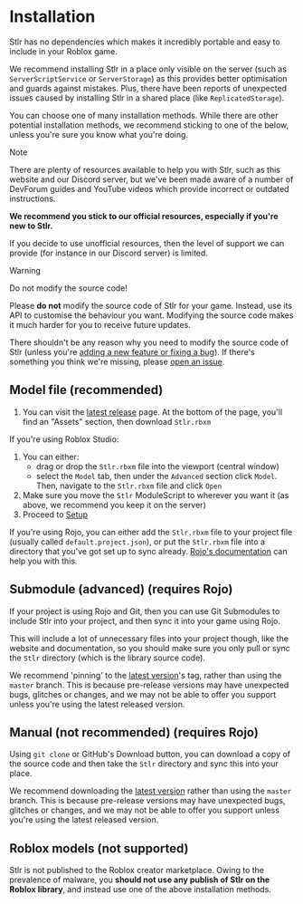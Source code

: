 # Installation

Stlr has no dependencies which makes it incredibly portable and easy to include in your Roblox game.

We recommend installing Stlr in a place only visible on the server (such as `ServerScriptService` or `ServerStorage`) as this provides better optimisation and guards against mistakes. Plus, there have been reports of unexpected issues caused by installing Stlr in a shared place (like `ReplicatedStorage`).

You can choose one of many installation methods. While there are other potential installation methods, we recommend sticking to one of the below, unless you're sure you know what you're doing.

> [!NOTE] 
> There are plenty of resources available to help you with Stlr, such as this website and our Discord server, but we've been made aware of a number of DevForum guides and YouTube videos which provide incorrect or outdated instructions.
> 
> **We recommend you stick to our official resources, especially if you're new to Stlr.**
> 
> If you decide to use unofficial resources, then the level of support we can provide (for instance in our Discord server) is limited.

> [!WARNING] 
> Do not modify the source code!
>
> Please **do not** modify the source code of Stlr for your game. Instead, use its API to customise the behaviour you want. Modifying the source code makes it much harder for you to receive future updates.
>
> There shouldn't be any reason why you need to modify the source code of Stlr (unless you're [adding a new feature or fixing a bug](/docs/Contribute/Index.md)). If there's something you think we're missing, please [open an issue](https://github.com/ItsTato/Stlr/issues).

## Model file (recommended)

1. You can visit the [latest release](https://github.com/ItsTato/Stlr/releases/latest) page. At the bottom of the page, you'll find an "Assets" section, then download `Stlr.rbxm`

If you're using Roblox Studio:

1. You can either:
   - drag or drop the `Stlr.rbxm` file into the viewport (central window)
   - select the `Model` tab, then under the `Advanced` section click `Model`. Then, navigate to the `Stlr.rbxm` file and click `Open`
2. Make sure you move the `Stlr` ModuleScript to wherever you want it (as above, we recommend you keep it on the server)
3. Proceed to [Setup](/docs/02-setup.md)

If you're using Rojo, you can either add the `Stlr.rbxm` file to your project file (usually called `default.project.json`), or put the `Stlr.rbxm` file into a directory that you've got set up to sync already. [Rojo's documentation](https://rojo.space) can help you with this.

## Submodule (advanced) (requires Rojo)

If your project is using Rojo and Git, then you can use Git Submodules to include Stlr into your project, and then sync it into your game using Rojo.

This will include a lot of unnecessary files into your project though, like the website and documentation, so you should make sure you only pull or sync the `Stlr` directory (which is the library source code).

We recommend 'pinning' to the [latest version](https://github.com/ItsTato/Stlr/releases/latest)'s tag, rather than using the `master` branch. This is because pre-release versions may have unexpected bugs, glitches or changes, and we may not be able to offer you support unless you're using the latest released version.

## Manual (not recommended) (requires Rojo)

Using `git clone` or GitHub's Download button, you can download a copy of the source code and then take the `Stlr` directory and sync this into your place.

We recommend downloading the [latest version](https://github.com/ItsTato/Stlr/releases/latest) rather than using the `master` branch. This is because pre-release versions may have unexpected bugs, glitches or changes, and we may not be able to offer you support unless you're using the latest released version.

## Roblox models (not supported)

Stlr is not published to the Roblox creator marketplace. Owing to the prevalence of malware, you **should not use any publish of Stlr on the Roblox library**, and instead use one of the above installation methods.
